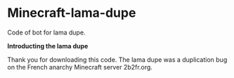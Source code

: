# Minecraft-lama-dupe
Code of bot for lama dupe.

**Introducting the lama dupe**

Thank you for downloading this code. The lama dupe was a duplication bug on the French anarchy Minecraft server 2b2fr.org.
